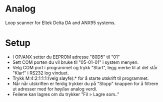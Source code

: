 
Analog
=======
Loop scanner for Eltek Delta DA and ANX95 systems.



Setup
=======
- I OP/ANX setter du EEPROM adresse "80D5" til "01"
- Sett COM porten du vil bruke til "05-01-01" i system menyen.
- Velg COM port i programmet og trykk "Start", legg merke til at det står "Klar!" i RS232 log vinduet.
- Trykk M:4:2:1:1:1:(velg sløyfe):* for å starte utskrift til programmet.
- Når når utskriften er ferdig trykker du på "Stopp" knappen for å filtrere ut adresser med for høy/lav analog verdi.
- Feilene kan lagres om du trykker "Fil > Lagre som.."

